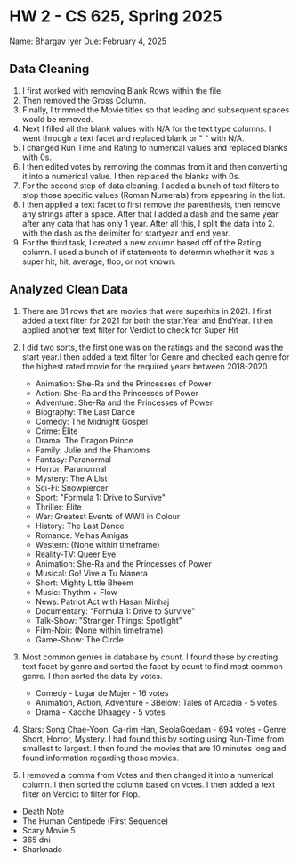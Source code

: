 # HW 2 - CS 625, Spring 2025

Name: Bhargav Iyer 
Due: February 4, 2025

## Data Cleaning
1) I first worked with removing Blank Rows within the file.
2) Then removed the Gross Column.
3) Finally, I trimmed the Movie titles so that leading and subsequent spaces would be removed.
4) Next I filled all the blank values with N/A for the text type columns.  I went through a text facet and replaced blank or " " with N/A.
5) I changed Run Time and Rating to numerical values and replaced blanks with 0s.
6) I then edited votes by removing the commas from it and then converting it into a numerical value. I then replaced the blanks with 0s.
7) For the second step of data cleaning, I added a bunch of text filters to stop those specific values (Roman Numerals) from appearing in the list.
8) I then applied a text facet to first remove the parenthesis, then remove any strings after a space.  After that I added a dash and the same year after any data that has only 1 year.  After all this, I split the data into 2. with the dash as the delimiter for startyear and end year.
9) For the third task, I created a new column based off of the Rating column.  I used a bunch of if statements to determin whether it was a super hit, hit, average, flop, or not known.

## Analyzed Clean Data

1) There are 81 rows that are movies that were superhits in 2021.  I first added a text filter for 2021 for both the startYear and EndYear.  I then applied another text filter for Verdict to check for Super Hit

2) I did two sorts, the first one was on the ratings and the second was the start year.I then added a text filter for Genre and checked each genre for the highest rated movie for the required years between 2018-2020.
   - Animation: She-Ra and the Princesses of Power
   - Action: She-Ra and the Princesses of Power
   - Adventure: She-Ra and the Princesses of Power
   - Biography: The Last Dance
   - Comedy: The Midnight Gospel
   - Crime: Elite
   - Drama: The Dragon Prince
   - Family: Julie and the Phantoms
   - Fantasy: Paranormal
   - Horror: Paranormal
   - Mystery: The A List
   - Sci-Fi: Snowpiercer
   - Sport: "Formula 1: Drive to Survive"
   - Thriller: Elite
   - War: Greatest Events of WWII in Colour
   - History: The Last Dance
   - Romance: Velhas Amigas
   - Western: (None within timeframe)
   - Reality-TV: Queer Eye
   - Animation: She-Ra and the Princesses of Power
   - Musical: Go! Vive a Tu Manera
   - Short: Mighty Little Bheem
   - Music: Thythm + Flow
   - News: Patriot Act with Hasan Minhaj
   - Documentary: "Formula 1: Drive to Survive"
   - Talk-Show: "Stranger Things: Spotlight"
   - Film-Noir: (None within timeframe)
   - Game-Show: The Circle

3) Most common genres in database by count.  I found these by creating text facet by genre and sorted the facet by count to find most common genre.  I then sorted the data by votes.
   - Comedy - Lugar de Mujer - 16 votes
   - Animation, Action, Adventure - 3Below: Tales of Arcadia - 5 votes
   - Drama - Kacche Dhaagey - 5 votes

5) Stars: Song Chae-Yoon, Ga-rim Han, SeolaGoedam - 694 votes - Genre: Short, Horror, Mystery.  I had found this by sorting using Run-Time from smallest to largest.  I then found the movies that are 10 minutes long and found information regarding those movies.

6) I removed a comma from Votes and then changed it into a numerical column.  I then sorted the column based on votes.  I then added a text filter on Verdict to filter for Flop.
- Death Note
- The Human Centipede (First Sequence)
- Scary Movie 5
- 365 dni
- Sharknado

